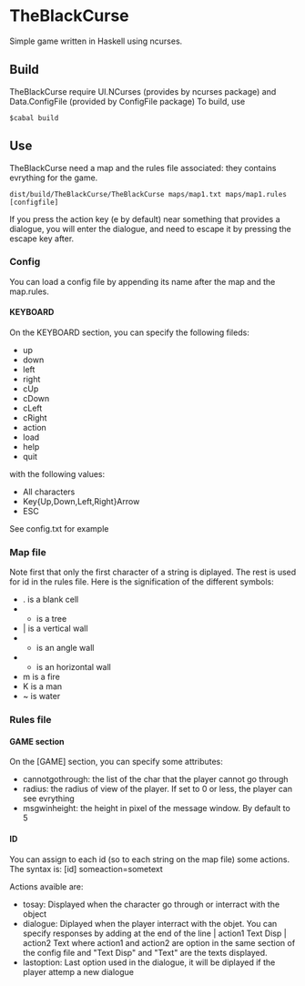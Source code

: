   # TheBlackCurse
Simple game written in Haskell using ncurses.

## Build
TheBlackCurse require UI.NCurses (provides by ncurses package) and Data.ConfigFile (provided by ConfigFile package)
To build, use
```
$cabal build
```

## Use
TheBlackCurse need a map and the rules file associated: they contains evrything for the game.
```
dist/build/TheBlackCurse/TheBlackCurse maps/map1.txt maps/map1.rules [configfile]
```

If you press the action key (e by default) near something that provides a dialogue, you will enter the dialogue, and need to escape it by pressing the escape key after.
### Config
You can load a config file by appending its name after the map and the map.rules.

#### KEYBOARD
On the KEYBOARD section, you can specify the following fileds:

* up
* down
* left
* right
* cUp
* cDown
* cLeft
* cRight
* action
* load
* help
* quit

with the following values:

* All characters
* Key{Up,Down,Left,Right}Arrow
* ESC

See config.txt for example

### Map file
Note first that only the first character of a string is diplayed. The rest is used for id in the rules file.
Here is the signification of the different symbols:

* . is a blank cell
* * is a tree
* | is a vertical wall
* + is an angle wall
* - is an horizontal wall
* m is a fire
* K is a man
* ~ is water

### Rules file
#### GAME section
On the [GAME] section, you can specify some attributes:

* cannotgothrough: the list of the char that the player cannot go through
* radius: the radius of view of the player. If set to 0 or less, the player can see evrything
* msgwinheight: the height in pixel of the message window. By default to 5

#### ID
You can assign to each id (so to each string on the map file) some actions. The syntax is:
[id]
someaction=sometext

Actions avaible are:
* tosay: Displayed when the character go through or interract with the object
* dialogue: Diplayed when the player interract with the objet. You can specify responses by adding at the end of the line | action1 Text Disp | action2 Text where action1 and action2 are option in the same section of the config file and "Text Disp" and "Text" are the texts displayed.
* lastoption: Last option used in the dialogue, it will be diplayed if the player attemp a new dialogue
